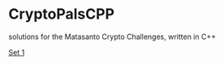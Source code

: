 # CryptoPalsCPP
solutions for the Matasanto Crypto Challenges, written in C++

[Set 1](https://github.com/AashrayAnand/CryptoPalsCPP/tree/master/Set1)
